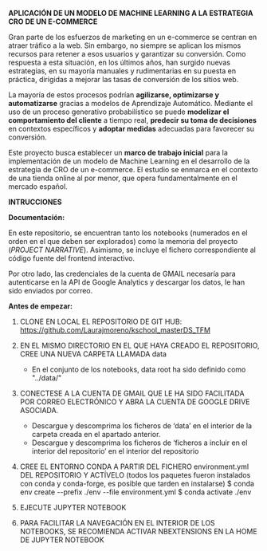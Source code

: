**APLICACIÓN DE UN MODELO DE MACHINE LEARNING A LA ESTRATEGIA CRO DE UN E-COMMERCE**

Gran parte de los esfuerzos de marketing en un e-commerce se centran en atraer tráfico a la web. Sin embargo, no siempre se aplican los mismos recursos para retener a esos usuarios y garantizar su conversión. Como respuesta a esta situación, en los últimos años, han surgido nuevas estrategias, en su mayoría manuales y rudimentarias en su puesta en práctica, dirigidas a mejorar las tasas de conversión de los sitios web.

La mayoría de estos procesos podrían **agilizarse, optimizarse y automatizarse** gracias a modelos de Aprendizaje Automático. Mediante el uso de un proceso generativo probabilístico se puede **modelizar el comportamiento del cliente** a tiempo real, **predecir su toma de decisiones** en contextos específicos y **adoptar medidas** adecuadas para favorecer su conversión.

Este proyecto busca establecer un **marco de trabajo inicial** para la implementación de un modelo de Machine Learning en el desarrollo de la estrategia de CRO de un e-commerce. El estudio se enmarca en el contexto de una tienda online al por menor, que opera fundamentalmente en el mercado español.

**INTRUCCIONES**

**Documentación:**

En este repositorio, se encuentran tanto los notebooks (numerados en el orden en el que deben ser explorados) como la memoria del proyecto (*PROJECT NARRATIVE*). Asimismo, se incluye el fichero correspondiente al código fuente del frontend interactivo. 

Por otro lado, las credenciales de la cuenta de GMAIL necesaría para autenticarse en la API de Google Analytics y descargar los datos, le han sido enviados por correo. 

**Antes de empezar:**

1.	CLONE EN LOCAL EL REPOSITORIO DE GIT HUB: https://github.com/Laurajmoreno/kschool_masterDS_TFM

2.	EN EL MISMO DIRECTORIO EN EL QUE HAYA CREADO EL REPOSITORIO, CREE UNA NUEVA CARPETA LLAMADA data
	- En el conjunto de los notebooks, data root ha sido definido como "../data/"

3.	CONECTESE A LA CUENTA DE GMAIL QUE LE HA SIDO FACILITADA POR CORREO ELECTRÓNICO Y ABRA LA CUENTA DE GOOGLE DRIVE ASOCIADA.
	- Descargue y descomprima los ficheros de ‘data’ en el interior de la carpeta creada en el apartado anterior.
	- Descargue y descomprima los ficheros de ‘ficheros a incluir en el interior del repositorio’ en el interior del repositorio

4.	CREE EL ENTORNO CONDA A PARTIR DEL FICHERO environment.yml DEL REPOSITORIO Y ACTÍVELO (todos los paquetes fueron instalados con conda y conda-forge, es posible que tarden en instalarse)
	$ conda env create --prefix ./env --file environment.yml
	$ conda activate ./env
		

5.	EJECUTE JUPYTER NOTEBOOK

6.	PARA FACILITAR LA NAVEGACIÓN EN EL INTERIOR DE LOS NOTEBOOKS, SE RECOMIENDA ACTIVAR NBEXTENSIONS EN LA HOME DE JUPYTER NOTEBOOK


